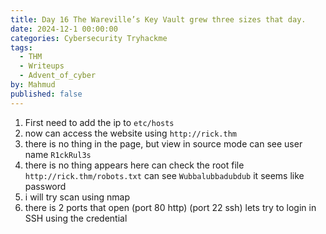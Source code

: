 ```yaml
---
title: Day 16 The Wareville’s Key Vault grew three sizes that day.
date: 2024-12-1 00:00:00
categories: Cybersecurity Tryhackme
tags:
  - THM
  - Writeups
  - Advent_of_cyber
by: Mahmud
published: false
---
```


1. First need to add the ip to `etc/hosts`
2. now can access the website using `http://rick.thm`
3. there is no thing in the page, but view in source mode can see user name `R1ckRul3s`
4. there is no thing appears here can check the root file `http://rick.thm/robots.txt` can see `Wubbalubbadubdub` it seems like password 
5. i will try scan using nmap
6. there is 2 ports that open (port 80 http) (port 22 ssh) lets try to login in SSH using the credential 